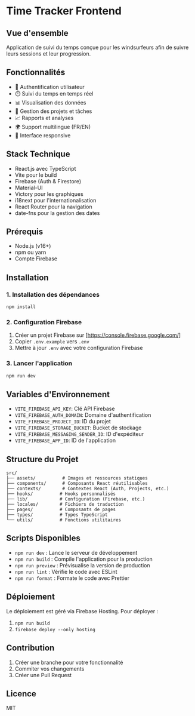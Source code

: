 # Time Tracker Frontend

## Vue d'ensemble
Application de suivi du temps conçue pour les windsurfeurs afin de suivre leurs sessions et leur progression.

## Fonctionnalités
- 🔐 Authentification utilisateur
- ⏱️ Suivi du temps en temps réel
- 📊 Visualisation des données
- 🎯 Gestion des projets et tâches
- 📈 Rapports et analyses
- 🌍 Support multilingue (FR/EN)
- 📱 Interface responsive

## Stack Technique
- React.js avec TypeScript
- Vite pour le build
- Firebase (Auth & Firestore)
- Material-UI
- Victory pour les graphiques
- i18next pour l'internationalisation
- React Router pour la navigation
- date-fns pour la gestion des dates

## Prérequis
- Node.js (v16+)
- npm ou yarn
- Compte Firebase

## Installation

### 1. Installation des dépendances
```bash
npm install
```

### 2. Configuration Firebase
1. Créer un projet Firebase sur [https://console.firebase.google.com/]
2. Copier `.env.example` vers `.env`
3. Mettre à jour `.env` avec votre configuration Firebase

### 3. Lancer l'application
```bash
npm run dev
```

## Variables d'Environnement
- `VITE_FIREBASE_API_KEY`: Clé API Firebase
- `VITE_FIREBASE_AUTH_DOMAIN`: Domaine d'authentification
- `VITE_FIREBASE_PROJECT_ID`: ID du projet
- `VITE_FIREBASE_STORAGE_BUCKET`: Bucket de stockage
- `VITE_FIREBASE_MESSAGING_SENDER_ID`: ID d'expéditeur
- `VITE_FIREBASE_APP_ID`: ID de l'application

## Structure du Projet
```
src/
├── assets/          # Images et ressources statiques
├── components/      # Composants React réutilisables
├── contexts/        # Contextes React (Auth, Projects, etc.)
├── hooks/          # Hooks personnalisés
├── lib/            # Configuration (Firebase, etc.)
├── locales/        # Fichiers de traduction
├── pages/          # Composants de pages
├── types/          # Types TypeScript
└── utils/          # Fonctions utilitaires
```

## Scripts Disponibles
- `npm run dev` : Lance le serveur de développement
- `npm run build` : Compile l'application pour la production
- `npm run preview` : Prévisualise la version de production
- `npm run lint` : Vérifie le code avec ESLint
- `npm run format` : Formate le code avec Prettier

## Déploiement
Le déploiement est géré via Firebase Hosting. Pour déployer :
1. `npm run build`
2. `firebase deploy --only hosting`

## Contribution
1. Créer une branche pour votre fonctionnalité
2. Commiter vos changements
3. Créer une Pull Request

## Licence
MIT

